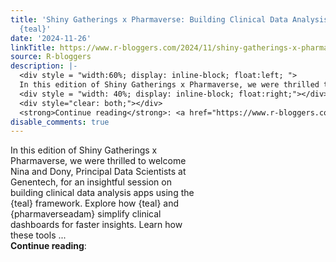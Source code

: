 ```yaml
---
title: 'Shiny Gatherings x Pharmaverse: Building Clinical Data Analysis Apps with
  {teal}'
date: '2024-11-26'
linkTitle: https://www.r-bloggers.com/2024/11/shiny-gatherings-x-pharmaverse-building-clinical-data-analysis-apps-with-teal/
source: R-bloggers
description: |-
  <div style = "width:60%; display: inline-block; float:left; ">
  In this edition of Shiny Gatherings x Pharmaverse, we were thrilled to welcome Nina and Dony, Principal Data Scientists at Genentech, for an insightful session on building clinical data analysis apps using the {teal} framework. Explore how {teal} and {pharmaverseadam} simplify clinical dashboards for faster insights. Learn how these tools ...</div>
  <div style = "width: 40%; display: inline-block; float:right;"></div>
  <div style="clear: both;"></div>
  <strong>Continue reading</strong>: <a href="https://www.r-bloggers.com/2024/11/shiny-g ...
disable_comments: true
---
```

<div style = "width:60%; display: inline-block; float:left; ">
In this edition of Shiny Gatherings x Pharmaverse, we were thrilled to welcome Nina and Dony, Principal Data Scientists at Genentech, for an insightful session on building clinical data analysis apps using the {teal} framework. Explore how {teal} and {pharmaverseadam} simplify clinical dashboards for faster insights. Learn how these tools ...</div>
<div style = "width: 40%; display: inline-block; float:right;"></div>
<div style="clear: both;"></div>
<strong>Continue reading</strong>: <a href="https://www.r-bloggers.com/2024/11/shiny-g ...